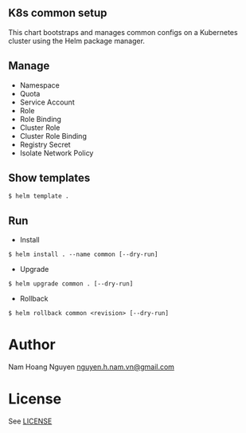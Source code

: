 ## K8s common setup
This chart bootstraps and manages common configs on a Kubernetes cluster using the Helm package manager.

## Manage
- Namespace
- Quota
- Service Account
- Role
- Role Binding
- Cluster Role
- Cluster Role Binding
- Registry Secret 
- Isolate Network Policy

## Show templates
```
$ helm template .
```

## Run
- Install
```
$ helm install . --name common [--dry-run]
```

- Upgrade
```
$ helm upgrade common . [--dry-run]
```

- Rollback
```
$ helm rollback common <revision> [--dry-run]
```

# Author
Nam Hoang Nguyen <nguyen.h.nam.vn@gmail.com>

# License

See [LICENSE](https://github.com/nghnam/kube-common-setup/blob/master/LICENSE)